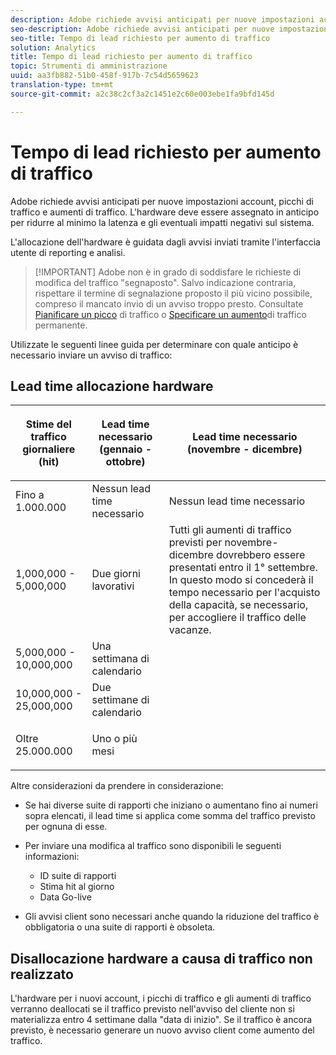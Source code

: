 ```yaml
---
description: Adobe richiede avvisi anticipati per nuove impostazioni account, picchi di traffico e aumenti di traffico. L'hardware deve essere assegnato in anticipo per ridurre al minimo la latenza e gli eventuali impatti negativi sul sistema.
seo-description: Adobe richiede avvisi anticipati per nuove impostazioni account, picchi di traffico e aumenti di traffico. L'hardware deve essere assegnato in anticipo per ridurre al minimo la latenza e gli eventuali impatti negativi sul sistema.
seo-title: Tempo di lead richiesto per aumento di traffico
solution: Analytics
title: Tempo di lead richiesto per aumento di traffico
topic: Strumenti di amministrazione
uuid: aa3fb882-51b0-458f-917b-7c54d5659623
translation-type: tm+mt
source-git-commit: a2c38c2cf3a2c1451e2c60e003ebe1fa9bfd145d

---
```



# Tempo di lead richiesto per aumento di traffico

Adobe richiede avvisi anticipati per nuove impostazioni account, picchi di traffico e aumenti di traffico. L'hardware deve essere assegnato in anticipo per ridurre al minimo la latenza e gli eventuali impatti negativi sul sistema.

L'allocazione dell'hardware è guidata dagli avvisi inviati tramite l'interfaccia utente di reporting e analisi.

> [!IMPORTANT] Adobe non è in grado di soddisfare le richieste di modifica del traffico "segnaposto". Salvo indicazione contraria, rispettare il termine di segnalazione proposto il più vicino possibile, compreso il mancato invio di un avviso troppo presto. Consultate [Pianificare un picco](../../admin/c-traffic-management/t-traffic-schedule-spike.md) di traffico o [Specificare un aumento](../../admin/c-traffic-management/t-traffic-permanent.md)di traffico permanente.

Utilizzate le seguenti linee guida per determinare con quale anticipo è necessario inviare un avviso di traffico:

## Lead time allocazione hardware

<table id="table_A67CC3B164F740088797BD8913244E47">
 <thead>
  <tr>
   <th colname="col1" class="entry"> Stime del traffico giornaliere (hit) </th>
   <th colname="col2" class="entry"> <p>Lead time necessario (gennaio - ottobre) </p> </th>
   <th colname="col3" class="entry"> <p>Lead time necessario (novembre - dicembre) </p> </th>
  </tr>
 </thead>
 <tbody>
  <tr>
   <td colname="col1"> Fino a 1.000.000 </td>
   <td colname="col2"> Nessun lead time necessario </td>
   <td colname="col3"> Nessun lead time necessario </td>
  </tr>
  <tr>
   <td colname="col1"> 1,000,000 - 5,000,000 </td>
   <td colname="col2"> Due giorni lavorativi </td>
   <td colname="col3" morerows="3"> Tutti gli aumenti di traffico previsti per novembre-dicembre dovrebbero essere presentati entro il 1° settembre. In questo modo si concederà il tempo necessario per l'acquisto della capacità, se necessario, per accogliere il traffico delle vacanze. </td>
  </tr>
  <tr>
   <td colname="col1"> 5,000,000 - 10,000,000 </td>
   <td colname="col2"> Una settimana di calendario </td>
  </tr>
  <tr>
   <td colname="col1"> 10,000,000 - 25,000,000 </td>
   <td colname="col2"> Due settimane di calendario </td>
  </tr>
  <tr>
   <td colname="col1"> <p>Oltre 25.000.000 </p> </td>
   <td colname="col2"> Uno o più mesi </td>
  </tr>
 </tbody>
</table>

Altre considerazioni da prendere in considerazione:

* Se hai diverse suite di rapporti che iniziano o aumentano fino ai numeri sopra elencati, il lead time si applica come somma del traffico previsto per ognuna di esse.
* Per inviare una modifica al traffico sono disponibili le seguenti informazioni:

   * ID suite di rapporti
   * Stima hit al giorno
   * Data Go-live

* Gli avvisi client sono necessari anche quando la riduzione del traffico è obbligatoria o una suite di rapporti è obsoleta.

## Disallocazione hardware a causa di traffico non realizzato

L'hardware per i nuovi account, i picchi di traffico e gli aumenti di traffico verranno deallocati se il traffico previsto nell'avviso del cliente non si materializza entro 4 settimane dalla "data di inizio". Se il traffico è ancora previsto, è necessario generare un nuovo avviso client come aumento del traffico.
